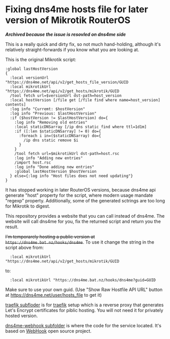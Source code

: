 ﻿# Fixing dns4me hosts file for later version of Mikrotik RouterOS

***Archived because the issue is resovled on dns4me side***

This is a really quick and dirty fix, so not much hand-holding, although it's relatively straight-forwards if you know what you are looking at.

This is the original Mikrotik script:

```text
:global lastHostVersion
{
  :local versionUrl "https://dns4me.net/api/v2/get_hosts_file_version/GUID
  :local mikrotikUrl "https://dns4me.net/api/v2/get_hosts/mikrotik/GUID
  /tool fetch url=$versionUrl dst-path=host_version 
  :local hostVersion [/file get [/file find where name=host_version] contents]
  :log info "Curremt: $hostVersion"
  :log info "Previous: $lastHostVersion"
  :if ($hostVersion != $lastHostVersion) do={
    :log info "Removing old entries"
    :local staticDNSarray [/ip dns static find where ttl=1d1m]
    :if ([:len $staticDNSarray] != 0) do={
      :foreach i in=($staticDNSarray) do={
        /ip dns static remove $i
      }
    }
    /tool fetch url=$mikrotikUrl dst-path=host.rsc
    :log info "Adding new entries"
    /import host.rsc
    :log info "Done adding new entries"
    :global lastHostVersion $hostVersion
  } else={:log info "Host files does not need updating"}
}
```

It has stopped working in later RouterOS versions, because dns4me api generate "host" property for the script, where modern usage mandate "regexp" property.
Additionally, some of the generated sctrings are too long for Mikrotik to digest.

This repository provides a website that you can call instead of dns4me. The website will call dns4me for you, fix the returned script and return you the result.

~~I'm temporarely hosting a public version at `https://dns4me.bat.nz/hooks/dns4me`~~. To use it change the string in the script above from:

```text
  :local mikrotikUrl "https://dns4me.net/api/v2/get_hosts/mikrotik/GUID
```

to:

```text
  :local mikrotikUrl "https://dns4me.bat.nz/hooks/dns4me?guid=GUID
```

Make sure to use your own guid. (Use "Show Raw Hostfile API URL" button at <https://dns4me.net/user/hosts_file> to get it)

[traefik  subfloder](traefik) is for [traefik](https://traefik.io/traefik/) setup which is a reverse proxy that generates Let's Encrypt certificates for piblic hosting.
You will not need it for privately hosted version.

[dns4me-webhook subfolder](dns4me-webhook) is where the code for the service located. It's based on [WebHook](https://github.com/adnanh/webhook) open source project.
